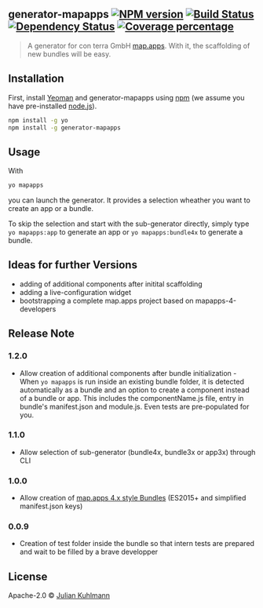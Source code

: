 ## generator-mapapps [![NPM version][npm-image]][npm-url] [![Build Status][travis-image]][travis-url] [![Dependency Status][daviddm-image]][daviddm-url] [![Coverage percentage][coveralls-image]][coveralls-url]
> A generator for con terra GmbH [map.apps](https://github.com/conterra/mapapps-4-developers). With it, the scaffolding of new bundles will be easy.

## Installation

First, install [Yeoman](http://yeoman.io) and generator-mapapps using [npm](https://www.npmjs.com/) (we assume you have pre-installed [node.js](https://nodejs.org/)).

```bash
npm install -g yo
npm install -g generator-mapapps
```
## Usage
With

```bash
yo mapapps
```
you can launch the generator. It provides a selection wheather you want to create an app or a bundle.

To skip the selection and start with the sub-generator directly, simply type ```yo mapapps:app``` to generate an app or ```yo mapapps:bundle4x``` to generate a bundle.

## Ideas for further Versions
  * adding of additional components after initital scaffolding
  * adding a live-configuration widget
  * bootstrapping a complete map.apps project based on mapapps-4-developers
 
## Release Note

### 1.2.0
 * Allow creation of additional components after bundle initialization - When `yo mapapps` is run inside an existing bundle folder, it is detected automatically as a bundle and an option to create a component instead of a bundle or app. This includes the componentName.js file, entry in bundle's manifest.json and module.js. Even tests are pre-populated for you.
### 1.1.0
 * Allow selection of sub-generator (bundle4x, bundle3x or app3x) through CLI
### 1.0.0
 * Allow creation of [map.apps 4.x style Bundles](https://developernetwork.conterra.de/de/blog/mapapps-4-f%C3%BCr-entwickler-javascript-sprachlevel-und-buildprozess) (ES2015+ and simplified manifest.json keys)
### 0.0.9
  * Creation of test folder inside the bundle so that intern tests are prepared and wait to be filled by a brave developper

## License

Apache-2.0 © [Julian Kuhlmann]()

[npm-image]: https://badge.fury.io/js/generator-mapapps.svg
[npm-url]: https://npmjs.org/package/generator-mapapps
[travis-image]: https://travis-ci.org/julkuh/generator-mapapps.svg?branch=master
[travis-url]: https://travis-ci.org/julkuh/generator-mapapps
[daviddm-image]: https://david-dm.org/julkuh/generator-mapapps.svg?theme=shields.io
[daviddm-url]: https://david-dm.org/julkuh/generator-mapapps
[coveralls-image]: https://coveralls.io/repos/julkuh/generator-mapapps/badge.svg
[coveralls-url]: https://coveralls.io/r/julkuh/generator-mapapps
